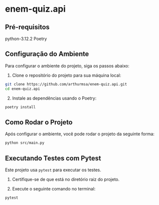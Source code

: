 
# enem-quiz.api

## Pré-requisitos

python-3.12.2
Poetry

## Configuração do Ambiente

Para configurar o ambiente do projeto, siga os passos abaixo:

1. Clone o repositório do projeto para sua máquina local:

```bash
git clone https://github.com/arthurmsa/enem-quiz.api.git
cd enem-quiz.api
```

2. Instale as dependências usando o Poetry:

```bash
poetry install
```

## Como Rodar o Projeto

Após configurar o ambiente, você pode rodar o projeto da seguinte forma:

```bash
python src/main.py
```

## Executando Testes com Pytest

Este projeto usa `pytest` para executar os testes.

1. Certifique-se de que está no diretório raiz do projeto.

2. Execute o seguinte comando no terminal:

```bash
pytest
```
